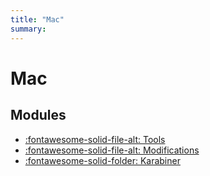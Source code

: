 ```yaml
---
title: "Mac"
summary: 
---
```


Mac
===

Modules
---

- [:fontawesome-solid-file-alt: Tools](tools.md)
- [:fontawesome-solid-file-alt: Modifications](modifications.md)
- [:fontawesome-solid-folder: Karabiner](karabiner/index.md)
